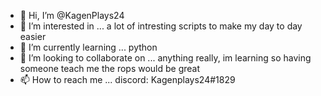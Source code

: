 - 👋 Hi, I’m @KagenPlays24
- 👀 I’m interested in ... a lot of intresting scripts to make my day to day easier 
- 🌱 I’m currently learning ... python
- 💞️ I’m looking to collaborate on ... anything really, im learning so having someone teach me the rops would be great 
- 📫 How to reach me ... discord: Kagenplays24#1829

<!---
KagenPlays24/KagenPlays24 is a ✨ special ✨ repository because its `README.md` (this file) appears on your GitHub profile.
You can click the Preview link to take a look at your changes.
--->
